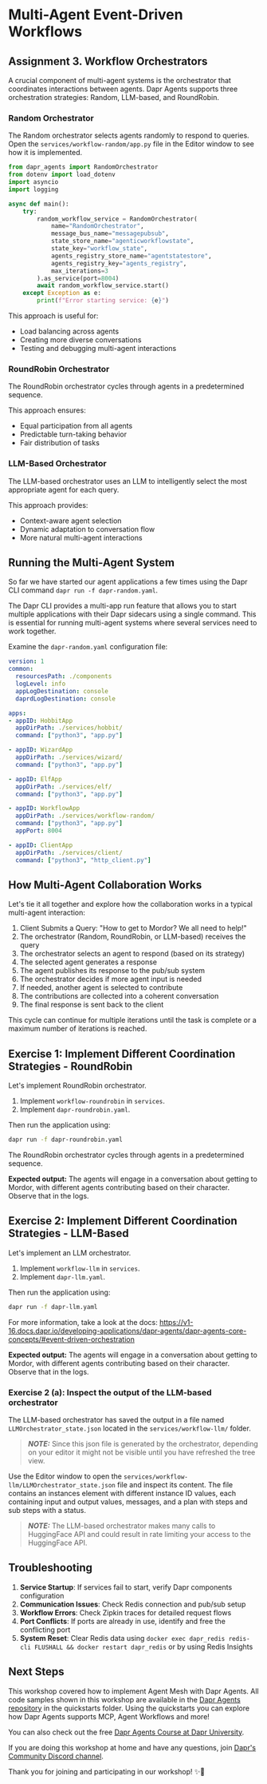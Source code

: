 # Multi-Agent Event-Driven Workflows

## Assignment 3. Workflow Orchestrators

A crucial component of multi-agent systems is the orchestrator that coordinates interactions between agents. Dapr Agents supports three orchestration strategies: Random, LLM-based, and RoundRobin.

### Random Orchestrator

The Random orchestrator selects agents randomly to respond to queries. Open the `services/workflow-random/app.py` file in the Editor window to see how it is implemented.

```python
from dapr_agents import RandomOrchestrator
from dotenv import load_dotenv
import asyncio
import logging

async def main():
    try:
        random_workflow_service = RandomOrchestrator(
            name="RandomOrchestrator",
            message_bus_name="messagepubsub",
            state_store_name="agenticworkflowstate",
            state_key="workflow_state",
            agents_registry_store_name="agentstatestore",
            agents_registry_key="agents_registry",
            max_iterations=3
        ).as_service(port=8004)
        await random_workflow_service.start()
    except Exception as e:
        print(f"Error starting service: {e}")
```

This approach is useful for:

* Load balancing across agents
* Creating more diverse conversations
* Testing and debugging multi-agent interactions

### RoundRobin Orchestrator

The RoundRobin orchestrator cycles through agents in a predetermined sequence.

This approach ensures:

* Equal participation from all agents
* Predictable turn-taking behavior
* Fair distribution of tasks

### LLM-Based Orchestrator

The LLM-based orchestrator uses an LLM to intelligently select the most appropriate agent for each query. 

This approach provides:

* Context-aware agent selection
* Dynamic adaptation to conversation flow
* More natural multi-agent interactions

## Running the Multi-Agent System

So far we have started our agent applications a few times using the Dapr CLI command `dapr run -f dapr-random.yaml`.

The Dapr CLI provides a multi-app run feature that allows you to start multiple applications with their Dapr sidecars using a single command. This is essential for running multi-agent systems where several services need to work together.

Examine the `dapr-random.yaml` configuration file:

```yaml
version: 1
common:
  resourcesPath: ./components
  logLevel: info
  appLogDestination: console
  daprdLogDestination: console

apps:
- appID: HobbitApp
  appDirPath: ./services/hobbit/
  command: ["python3", "app.py"]

- appID: WizardApp
  appDirPath: ./services/wizard/
  command: ["python3", "app.py"]

- appID: ElfApp
  appDirPath: ./services/elf/
  command: ["python3", "app.py"]

- appID: WorkflowApp
  appDirPath: ./services/workflow-random/
  command: ["python3", "app.py"]
  appPort: 8004

- appID: ClientApp
  appDirPath: ./services/client/
  command: ["python3", "http_client.py"]
```

## How Multi-Agent Collaboration Works

Let's tie it all together and explore how the collaboration works in a typical multi-agent interaction:

1. Client Submits a Query: "How to get to Mordor? We all need to help!"
2. The orchestrator (Random, RoundRobin, or LLM-based) receives the query
3. The orchestrator selects an agent to respond (based on its strategy)
4. The selected agent generates a response
5. The agent publishes its response to the pub/sub system
6. The orchestrator decides if more agent input is needed
7. If needed, another agent is selected to contribute
8. The contributions are collected into a coherent conversation
9. The final response is sent back to the client

This cycle can continue for multiple iterations until the task is complete or a maximum number of iterations is reached.

## Exercise 1: Implement Different Coordination Strategies - RoundRobin

Let's implement RoundRobin orchestrator.

1. Implement `workflow-roundrobin` in `services`.
2. Implement `dapr-roundrobin.yaml`.

Then run the application using:

```bash
dapr run -f dapr-roundrobin.yaml 
```

The RoundRobin orchestrator cycles through agents in a predetermined sequence.

**Expected output:** The agents will engage in a conversation about getting to Mordor, with different agents contributing based on their character. Observe that in the logs.

## Exercise 2: Implement Different Coordination Strategies - LLM-Based

Let's implement an LLM orchestrator.

1. Implement `workflow-llm` in `services`.
2. Implement `dapr-llm.yaml`.

Then run the application using:

```bash
dapr run -f dapr-llm.yaml
```

For more information, take a look at the docs: https://v1-16.docs.dapr.io/developing-applications/dapr-agents/dapr-agents-core-concepts/#event-driven-orchestration

**Expected output:** The agents will engage in a conversation about getting to Mordor, with different agents contributing based on their character. Observe that in the logs.

### Exercise 2 (a): Inspect the output of the LLM-based orchestrator

The LLM-based orchestrator has saved the output in a file named `LLMOrchestrator_state.json` located in the `services/workflow-llm/` folder.

> **_NOTE:_** Since this json file is generated by the orchestrator, depending on your editor it might not be visible until you have refreshed the tree view.

Use the Editor window to open the `services/workflow-llm/LLMOrchestrator_state.json` file and inspect its content. The file contains an instances element with different instance ID values, each containing input and output values, messages, and a plan with steps and sub steps with a status.

> **_NOTE:_** The LLM-based orchestrator makes many calls to HuggingFace API and could result in rate limiting your access to the HuggingFace API.

## Troubleshooting

1. **Service Startup**: If services fail to start, verify Dapr components configuration
2. **Communication Issues**: Check Redis connection and pub/sub setup
3. **Workflow Errors**: Check Zipkin traces for detailed request flows
4. **Port Conflicts**: If ports are already in use, identify and free the conflicting port
5. **System Reset**: Clear Redis data using `docker exec dapr_redis redis-cli FLUSHALL && docker restart dapr_redis` or by using Redis Insights

## Next Steps

This workshop covered how to implement Agent Mesh with Dapr Agents. All code samples shown in this workshop are available in the [Dapr Agents repository](https://github.com/dapr/dapr-agents/tree/main) in the quickstarts folder. Using the quickstarts you can explore how Dapr Agents supports MCP, Agent Workflows and more!

You can also check out the free [Dapr Agents Course at Dapr University](https://www.diagrid.io/dapr-university).

If you are doing this workshop at home and have any questions, join [Dapr's Community Discord channel](https://dapr.io/community/).

Thank you for joining and participating in our workshop! ✨🎉